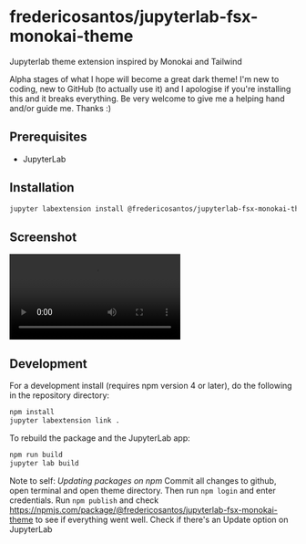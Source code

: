 # fredericosantos/jupyterlab-fsx-monokai-theme

Jupyterlab theme extension inspired by Monokai and Tailwind

Alpha stages of what I hope will become a great dark theme! I'm new to coding, new to GitHub (to actually use it) and I apologise if you're installing this and it breaks everything. Be very welcome to give me a helping hand and/or guide me. Thanks :)

## Prerequisites

* JupyterLab

## Installation

```bash
jupyter labextension install @fredericosantos/jupyterlab-fsx-monokai-theme
```

## Screenshot

![Video](https://raw.githubusercontent.com/fredericosantos/jupyterlab-fsx-monokai-theme/main/fsx_monokai.webm)


## Development

For a development install (requires npm version 4 or later), do the following in the repository directory:

```bash
npm install
jupyter labextension link .
```

To rebuild the package and the JupyterLab app:

```bash
npm run build
jupyter lab build
```

Note to self: 
*Updating packages on npm*
Commit all changes to github, open terminal and open theme directory. Then run `npm login` and enter credentials. Run `npm publish` and check https://npmjs.com/package/@fredericosantos/jupyterlab-fsx-monokai-theme to see if everything went well. Check if there's an Update option on JupyterLab
